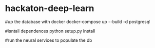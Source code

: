 # hackaton-deep-learn

#up the database with docker
docker-compose up --build -d postgresql

#isntall dependences
python setup.py install

#run the neural services to populate the db

#

